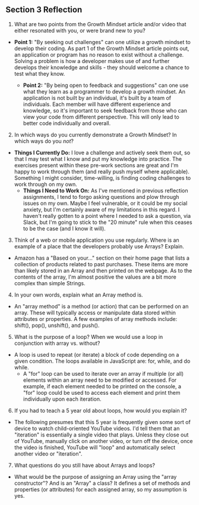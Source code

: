 ## Section 3 Reflection

1. What are two points from the Growth Mindset article and/or video that either resonated with you, or were brand new to you?
  * **Point 1:** "By seeking out challenges" can one utilize a growth mindset to develop their coding. As part 1 of the Growth Mindset article points out, an application or program has no reason to exist without a challenge. Solving a problem is how a developer makes use of and further develops their knowledge and skills - they should welcome a chance to test what they know.

	* **Point 2:** "By being open to feedback and suggestions" can one use what they learn as a programmer to develop a growth mindset. An application is not built by an individual, it's built by a team of individuals. Each member will have different experience and knowledge, so it's important to seek feedback from those who can view your code from different perspective. This will only lead to better code individually and overall.

2. In which ways do you currently demonstrate a Growth Mindset? In which ways do you _not_?
  * **Things I Currently Do:** I love a challenge and actively seek them out, so that I may test what I know and put my knowledge into practice. The exercises present within these pre-work sections are great and I'm happy to work through them (and really push myself where applicable). Something I might consider, time-willing, is finding coding challenges to work through on my own.
	* **Things I Need to Work On:** As I've mentioned in previous reflection assignments, I tend to forgo asking questions and plow through issues on my own. Maybe I feel vulnerable, or it could be my social anxiety, but I'm certainly aware of my limitations in this regard. I haven't really gotten to a point where I needed to ask a question, via Slack, but I'm going to stick to the "20 minute" rule when this ceases to be the case (and I know it will).

3. Think of a web or mobile application you use regularly. Where is an example of a place that the developers probably use Arrays? Explain.
  * Amazon has a "Based on your..." section on their home page that lists a collection of products related to past purchases. These items are more than likely stored in an Array and then printed on the webpage. As to the contents of the array, I'm almost positive the values are a bit more complex than simple Strings.

4. In your own words, explain what an Array method is.
  * An "array method" is a method (or action) that can be performed on an array. These will typically access or manipulate data stored within attributes or properties. A few examples of array methods include: shift(), pop(), unshift(), and push().

5. What is the purpose of a loop? When we would use a loop in conjunction with array vs. without?
  * A loop is used to repeat (or iterate) a block of code depending on a given condition. The loops available in JavaScript are: for, while, and do while.
	* A "for" loop can be used to iterate over an array if multiple (or all) elements within an array need to be modified or accessed. For example, if each element needed to be printed on the console, a "for" loop could be used to access each element and print them individually upon each iteration.

6. If you had to teach a 5 year old about loops, how would you explain it?
  * The following presumes that this 5 year is frequently given some sort of device to watch child-oriented YouTube videos. I'd tell them that an "iteration" is essentially a single video that plays. Unless they close out of YouTube, manually click on another video, or turn off the device, once the video is finished, YouTube will "loop" and automatically select another video or "iteration".

7. What questions do you still have about Arrays and loops?
  * What would be the purpose of assigning an Array using the "array constructor"? And is an "Array" a class? It defines a set of methods and properties (or attributes) for each assigned array, so my assumption is yes.
